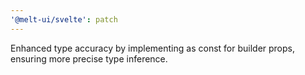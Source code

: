 ```yaml
---
'@melt-ui/svelte': patch
---
```


Enhanced type accuracy by implementing as const for builder props, ensuring more precise type inference.
